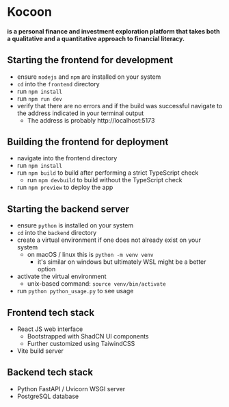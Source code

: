 # Kocoon
#### is a personal finance and investment exploration platform that takes both a qualitative and a quantitative approach to financial literacy.

## Starting the frontend for development
- ensure `nodejs` and `npm` are installed on your system
- `cd` into the `frontend` directory
- run `npm install`
- run `npm run dev`
- verify that there are no errors and if the build was successful navigate to the address indicated in your terminal output
    - The address is probably http://localhost:5173

## Building the frontend for deployment
- navigate into the frontend directory
- run `npm install`
- run `npm build` to build after performing a strict TypeScript check
    - run `npm devbuild` to build without the TypeScript check
- run `npm preview` to deploy the app

## Starting the backend server
- ensure `python` is installed on your system
- `cd` into the `backend` directory
- create a virtual environment if one does not already exist on your system
    - on macOS / linux this is `python -m venv venv` 
        - it's similar on windows but ultimately WSL might be a better option
- activate the virtual environment
    - unix-based command: `source venv/bin/activate`
- run `python python_usage.py` to see usage

## Frontend tech stack
- React JS web interface
  - Bootstrapped with ShadCN UI components
  - Further customized using TaiwindCSS
- Vite build server

## Backend tech stack
- Python FastAPI / Uvicorn WSGI server
- PostgreSQL database
